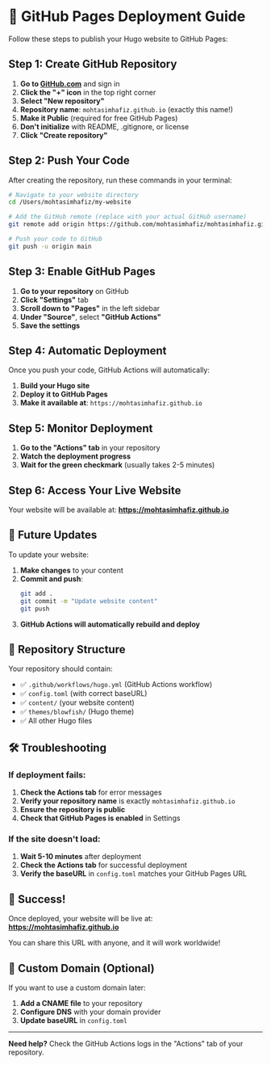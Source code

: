 # 🚀 GitHub Pages Deployment Guide

Follow these steps to publish your Hugo website to GitHub Pages:

## Step 1: Create GitHub Repository

1. **Go to [GitHub.com](https://github.com)** and sign in
2. **Click the "+" icon** in the top right corner
3. **Select "New repository"**
4. **Repository name**: `mohtasimhafiz.github.io` (exactly this name!)
5. **Make it Public** (required for free GitHub Pages)
6. **Don't initialize** with README, .gitignore, or license
7. **Click "Create repository"**

## Step 2: Push Your Code

After creating the repository, run these commands in your terminal:

```bash
# Navigate to your website directory
cd /Users/mohtasimhafiz/my-website

# Add the GitHub remote (replace with your actual GitHub username)
git remote add origin https://github.com/mohtasimhafiz/mohtasimhafiz.github.io.git

# Push your code to GitHub
git push -u origin main
```

## Step 3: Enable GitHub Pages

1. **Go to your repository** on GitHub
2. **Click "Settings"** tab
3. **Scroll down to "Pages"** in the left sidebar
4. **Under "Source"**, select **"GitHub Actions"**
5. **Save the settings**

## Step 4: Automatic Deployment

Once you push your code, GitHub Actions will automatically:

1. **Build your Hugo site**
2. **Deploy it to GitHub Pages**
3. **Make it available at**: `https://mohtasimhafiz.github.io`

## Step 5: Monitor Deployment

1. **Go to the "Actions" tab** in your repository
2. **Watch the deployment progress**
3. **Wait for the green checkmark** (usually takes 2-5 minutes)

## Step 6: Access Your Live Website

Your website will be available at:
**https://mohtasimhafiz.github.io**

## 🔄 Future Updates

To update your website:

1. **Make changes** to your content
2. **Commit and push**:
   ```bash
   git add .
   git commit -m "Update website content"
   git push
   ```
3. **GitHub Actions will automatically rebuild and deploy**

## 📁 Repository Structure

Your repository should contain:
- ✅ `.github/workflows/hugo.yml` (GitHub Actions workflow)
- ✅ `config.toml` (with correct baseURL)
- ✅ `content/` (your website content)
- ✅ `themes/blowfish/` (Hugo theme)
- ✅ All other Hugo files

## 🛠️ Troubleshooting

### If deployment fails:
1. **Check the Actions tab** for error messages
2. **Verify your repository name** is exactly `mohtasimhafiz.github.io`
3. **Ensure the repository is public**
4. **Check that GitHub Pages is enabled** in Settings

### If the site doesn't load:
1. **Wait 5-10 minutes** after deployment
2. **Check the Actions tab** for successful deployment
3. **Verify the baseURL** in `config.toml` matches your GitHub Pages URL

## 🎉 Success!

Once deployed, your website will be live at:
**https://mohtasimhafiz.github.io**

You can share this URL with anyone, and it will work worldwide!

## 📝 Custom Domain (Optional)

If you want to use a custom domain later:
1. **Add a CNAME file** to your repository
2. **Configure DNS** with your domain provider
3. **Update baseURL** in `config.toml`

---

**Need help?** Check the GitHub Actions logs in the "Actions" tab of your repository.
